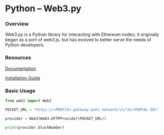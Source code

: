 # Python – Web3.py

### Overview
Web3.py is a Python library for interacting with Ethereum nodes; it originally began as a port of web3.js, but has evolved to better serve the needs of Python developers.


### Resources
[Documentation](https://web3py.readthedocs.io/en/stable/)

[Installation Guide](https://web3py.readthedocs.io/en/stable/quickstart.html)

### Basic Usage

```python
from web3 import Web3

POCKET_URL = "https://<PREFIX>.gateway.pokt.network/v1/lb/<PORTAL-ID>"

provider = Web3(Web3.HTTPProvider(POCKET_URL))

print(provider.blockNumber)
